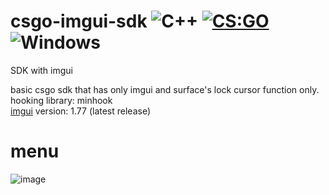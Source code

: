 # csgo-imgui-sdk ![C++](https://img.shields.io/badge/language-C%2B%2B-%23f34b7d.svg) [![CS:GO](https://img.shields.io/badge/game-CS%3AGO-yellow.svg)](https://store.steampowered.com/app/730/CounterStrike_Global_Offensive/) ![Windows](https://img.shields.io/badge/platform-Windows-0078d7.svg)
SDK with imgui

basic csgo sdk that has only imgui and surface's lock cursor function only.
<br/>hooking library: minhook
<br/>[imgui](https://github.com/ocornut/imgui) version: 1.77 (latest release)

# menu
![image](https://i.imgur.com/JLXJE2j.png)
